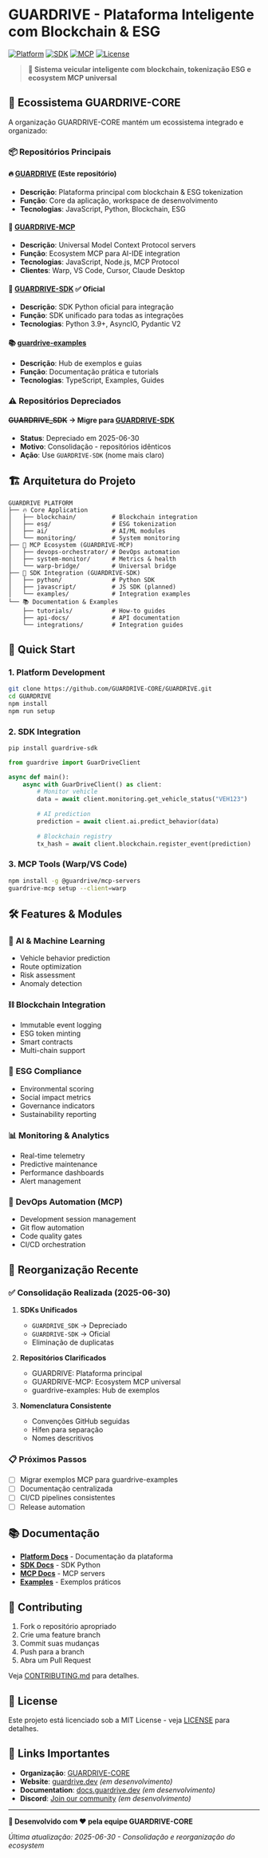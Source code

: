# GUARDRIVE - Plataforma Inteligente com Blockchain & ESG

[![Platform](https://img.shields.io/badge/status-active-brightgreen)](https://github.com/GUARDRIVE-CORE/GUARDRIVE)
[![SDK](https://img.shields.io/badge/sdk-python-blue)](https://github.com/GUARDRIVE-CORE/GUARDRIVE-SDK)
[![MCP](https://img.shields.io/badge/mcp-universal-orange)](https://github.com/GUARDRIVE-CORE/GUARDRIVE-MCP)
[![License](https://img.shields.io/badge/license-MIT-green)](LICENSE)

> **🚀 Sistema veicular inteligente com blockchain, tokenização ESG e ecosystem MCP universal**

## 🌟 **Ecossistema GUARDRIVE-CORE**

A organização GUARDRIVE-CORE mantém um ecossistema integrado e organizado:

### 📦 **Repositórios Principais**

#### 🔥 **[GUARDRIVE](https://github.com/GUARDRIVE-CORE/GUARDRIVE)** (Este repositório)
- **Descrição**: Plataforma principal com blockchain & ESG tokenization
- **Função**: Core da aplicação, workspace de desenvolvimento
- **Tecnologias**: JavaScript, Python, Blockchain, ESG

#### 🔌 **[GUARDRIVE-MCP](https://github.com/GUARDRIVE-CORE/GUARDRIVE-MCP)**
- **Descrição**: Universal Model Context Protocol servers
- **Função**: Ecosystem MCP para AI-IDE integration
- **Tecnologias**: JavaScript, Node.js, MCP Protocol
- **Clientes**: Warp, VS Code, Cursor, Claude Desktop

#### 🐍 **[GUARDRIVE-SDK](https://github.com/GUARDRIVE-CORE/GUARDRIVE-SDK)** ✅ Oficial
- **Descrição**: SDK Python oficial para integração
- **Função**: SDK unificado para todas as integrações
- **Tecnologias**: Python 3.9+, AsyncIO, Pydantic V2

#### 📚 **[guardrive-examples](https://github.com/GUARDRIVE-CORE/guardrive-examples)**
- **Descrição**: Hub de exemplos e guias
- **Função**: Documentação prática e tutorials
- **Tecnologias**: TypeScript, Examples, Guides

### ⚠️ **Repositórios Depreciados**

#### ~~GUARDRIVE_SDK~~ → **Migre para [GUARDRIVE-SDK](https://github.com/GUARDRIVE-CORE/GUARDRIVE-SDK)**
- **Status**: Depreciado em 2025-06-30
- **Motivo**: Consolidação - repositórios idênticos
- **Ação**: Use `GUARDRIVE-SDK` (nome mais claro)

## 🏗️ **Arquitetura do Projeto**

```
GUARDRIVE PLATFORM
├── 🔥 Core Application
│   ├── blockchain/          # Blockchain integration
│   ├── esg/                 # ESG tokenization
│   ├── ai/                  # AI/ML modules
│   └── monitoring/          # System monitoring
├── 🔌 MCP Ecosystem (GUARDRIVE-MCP)
│   ├── devops-orchestrator/ # DevOps automation
│   ├── system-monitor/      # Metrics & health
│   └── warp-bridge/         # Universal bridge
├── 🐍 SDK Integration (GUARDRIVE-SDK)
│   ├── python/              # Python SDK
│   ├── javascript/          # JS SDK (planned)
│   └── examples/            # Integration examples
└── 📚 Documentation & Examples
    ├── tutorials/           # How-to guides  
    ├── api-docs/            # API documentation
    └── integrations/        # Integration guides
```

## 🚀 **Quick Start**

### **1. Platform Development**
```bash
git clone https://github.com/GUARDRIVE-CORE/GUARDRIVE.git
cd GUARDRIVE
npm install
npm run setup
```

### **2. SDK Integration**
```bash
pip install guardrive-sdk
```

```python
from guardrive import GuarDriveClient

async def main():
    async with GuarDriveClient() as client:
        # Monitor vehicle
        data = await client.monitoring.get_vehicle_status("VEH123")
        
        # AI prediction
        prediction = await client.ai.predict_behavior(data)
        
        # Blockchain registry
        tx_hash = await client.blockchain.register_event(prediction)
```

### **3. MCP Tools (Warp/VS Code)**
```bash
npm install -g @guardrive/mcp-servers
guardrive-mcp setup --client=warp
```

## 🛠️ **Features & Modules**

### 🧠 **AI & Machine Learning**
- Vehicle behavior prediction
- Route optimization
- Risk assessment
- Anomaly detection

### ⛓️ **Blockchain Integration**
- Immutable event logging
- ESG token minting
- Smart contracts
- Multi-chain support

### 🌱 **ESG Compliance**
- Environmental scoring
- Social impact metrics
- Governance indicators
- Sustainability reporting

### 📊 **Monitoring & Analytics**
- Real-time telemetry
- Predictive maintenance
- Performance dashboards
- Alert management

### 🔧 **DevOps Automation (MCP)**
- Development session management
- Git flow automation
- Code quality gates
- CI/CD orchestration

## 🎯 **Reorganização Recente**

### ✅ **Consolidação Realizada (2025-06-30)**

1. **SDKs Unificados**
   - `GUARDRIVE_SDK` → Depreciado
   - `GUARDRIVE-SDK` → Oficial
   - Eliminação de duplicatas

2. **Repositórios Clarificados**
   - GUARDRIVE: Plataforma principal
   - GUARDRIVE-MCP: Ecosystem MCP universal
   - guardrive-examples: Hub de exemplos

3. **Nomenclatura Consistente**
   - Convenções GitHub seguidas
   - Hífen para separação
   - Nomes descritivos

### 📋 **Próximos Passos**

- [ ] Migrar exemplos MCP para guardrive-examples
- [ ] Documentação centralizada
- [ ] CI/CD pipelines consistentes
- [ ] Release automation

## 📚 **Documentação**

- **[Platform Docs](docs/)** - Documentação da plataforma
- **[SDK Docs](https://github.com/GUARDRIVE-CORE/GUARDRIVE-SDK/docs)** - SDK Python
- **[MCP Docs](https://github.com/GUARDRIVE-CORE/GUARDRIVE-MCP/docs)** - MCP servers
- **[Examples](https://github.com/GUARDRIVE-CORE/guardrive-examples)** - Exemplos práticos

## 🤝 **Contributing**

1. Fork o repositório apropriado
2. Crie uma feature branch
3. Commit suas mudanças
4. Push para a branch
5. Abra um Pull Request

Veja [CONTRIBUTING.md](CONTRIBUTING.md) para detalhes.

## 📄 **License**

Este projeto está licenciado sob a MIT License - veja [LICENSE](LICENSE) para detalhes.

## 🔗 **Links Importantes**

- **Organização**: [GUARDRIVE-CORE](https://github.com/GUARDRIVE-CORE)
- **Website**: [guardrive.dev](https://guardrive.dev) *(em desenvolvimento)*
- **Documentation**: [docs.guardrive.dev](https://docs.guardrive.dev) *(em desenvolvimento)*
- **Discord**: [Join our community](https://discord.gg/guardrive) *(em desenvolvimento)*

---

**🌟 Desenvolvido com ❤️ pela equipe GUARDRIVE-CORE**

*Última atualização: 2025-06-30 - Consolidação e reorganização do ecosystem*

